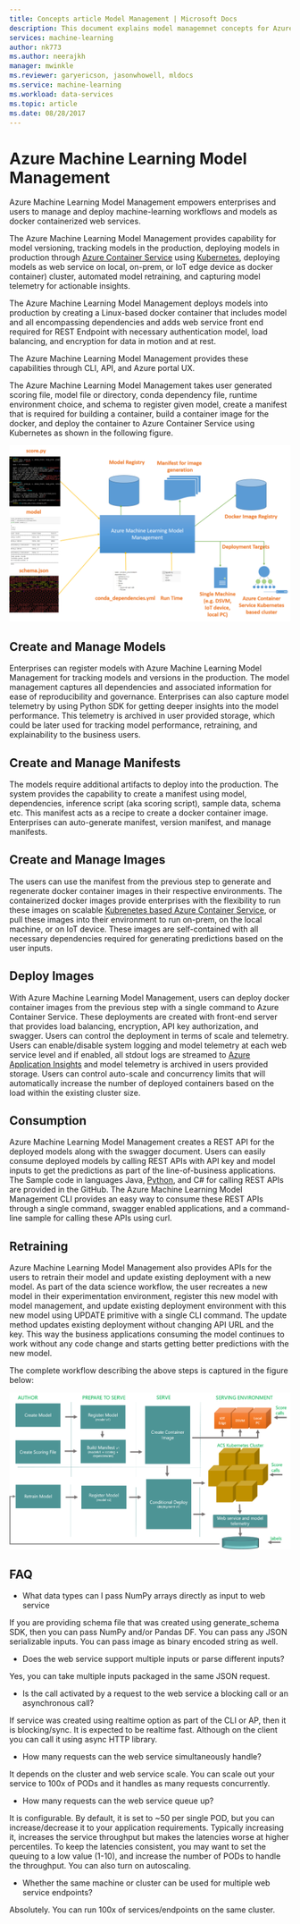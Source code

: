 ```yaml
---
title: Concepts article Model Management | Microsoft Docs
description: This document explains model managemnet concepts for Azure Machine Learning.
services: machine-learning
author: nk773
ms.author: neerajkh
manager: mwinkle
ms.reviewer: garyericson, jasonwhowell, mldocs
ms.service: machine-learning
ms.workload: data-services
ms.topic: article
ms.date: 08/28/2017
---
```

# Azure Machine Learning Model Management #

Azure Machine Learning Model Management empowers enterprises and users to manage and deploy machine-learning workflows and models as docker containerized web services. 

The Azure Machine Learning Model Management provides capability for model versioning, tracking models in the production, deploying models in production through [Azure Container Service](https://azure.microsoft.com/en-us/services/container-service/) using [Kubernetes](https://docs.microsoft.com/en-us/azure/container-service/kubernetes/container-service-kubernetes-walkthrough), deploying models as web service on local, on-prem, or IoT edge device as docker container) cluster, automated model retraining, and capturing model telemetry for actionable insights.  

The Azure Machine Learning Model Management deploys models into production by creating a Linux-based docker container that includes model and all encompassing dependencies and adds web service front end required for REST Endpoint with necessary authentication model, load balancing, and encryption for data in motion and at rest.  

The Azure Machine Learning Model Management provides these capabilities through CLI, API, and Azure portal UX. 

The Azure Machine Learning Model Management takes user generated scoring file, model file or directory, conda dependency file, runtime environment choice, and schema to register given model, create a manifest that is required for building a container, build a container image for the docker, and deploy the container to Azure Container Service using Kubernetes as shown in the following figure.

![](media/modelmanagement/ModelManagement.png)

## Create and Manage Models ##
Enterprises can register models with Azure Machine Learning Model Management for tracking models and versions in the production. The model management captures all dependencies and associated information for ease of reproducibility and governance.  Enterprises can also capture model telemetry by using Python SDK for getting deeper insights into the model performance. This telemetry is archived in user provided storage, which could be later used for tracking model performance, retraining, and explainability to the business users.

## Create and Manage Manifests ##
The models require additional artifacts to deploy into the production. The system provides the capability to create a manifest using model, dependencies, inference script (aka scoring script), sample data, schema etc. This manifest acts as a recipe to create a docker container image. Enterprises can auto-generate manifest, version manifest, and manage manifests. 

## Create and Manage Images ##
The users can use the manifest from the previous step to generate and regenerate docker container images in their respective environments. The containerized docker images provide enterprises with the flexibility to run these images on scalable [Kubrenetes based Azure Container Service](https://docs.microsoft.com/en-us/azure/container-service/kubernetes/container-service-kubernetes-walkthrough), or pull these images into their environment to run on-prem, on the local machine, or on IoT device. These images are self-contained with all necessary dependencies required for generating predictions based on the user inputs. 

## Deploy Images ##
With Azure Machine Learning Model Management, users can deploy docker container images from the previous step with a single command to Azure Container Service. These deployments are created with front-end server that provides load balancing, encryption, API key authorization, and swagger. Users can control the deployment in terms of scale and telemetry. Users can enable/disable system logging and model telemetry at each web service level and if enabled, all stdout logs are streamed to [Azure Application Insights](https://azure.microsoft.com/en-us/services/application-insights/) and model telemetry is archived in users provided storage. Users can control auto-scale and concurrency limits that will automatically increase the number of deployed containers based on the load within the existing cluster size. 

## Consumption ##
Azure Machine Learning Model Management creates a REST API for the deployed models along with the swagger document. Users can easily consume deployed models by calling REST APIs with API key and model inputs to get the predictions as part of the line-of-business applications. The Sample code in languages Java, [Python](https://github.com/CortanaAnalyticsGallery-Int/digit-recognition-cnn-tf/blob/master/client.py), and C# for calling REST APIs are provided in the GitHub. The Azure Machine Learning Model Management CLI provides an easy way to consume these REST APIs through a single command, swagger enabled applications, and a command-line sample for calling these APIs using curl. 

## Retraining ##
Azure Machine Learning Model Management also provides APIs for the users to retrain their model and update existing deployment with a new model. As part of the data science workflow, the user recreates a new model in their experimentation environment, register this new model with model management, and update existing deployment environment with this new model using UPDATE primitive with a single CLI command. The update method updates existing deployment without changing API URL and the key. This way the business applications consuming the model continues to work without any code change and starts getting better predictions with the new model.

The complete workflow describing the above steps is captured in the figure below:

![](media/modelmanagement/ModelManagementWorkflow.png)

## FAQ ##
- What data types can I pass NumPy arrays directly as input to web service

If you are providing schema file that was created using generate_schema SDK, then you can pass NumPy and/or Pandas DF. You can pass any JSON serializable inputs. You can pass image as binary encoded string as well.

- Does the web service support multiple inputs or parse different inputs? 

Yes, you can take multiple inputs packaged in the same JSON request.

- Is the call activated by a  request to the web service a blocking call or an asynchronous call?

If service was created using realtime option as part of the CLI or AP, then it is blocking/sync. It is expected to be realtime fast. Although on the client you can call it using async HTTP library.

- How many requests can the web service simultaneously handle?

It depends on the cluster and web service scale. You can scale out your service to 100x of PODs and it handles as many requests concurrently. 

- How many requests can the web service queue up?

It is configurable. By default, it is set to ~50 per single POD, but you can increase/decrease it to your application requirements. Typically increasing it, increases the service throughput but makes the latencies worse at higher percentiles. To keep the latencies consistent, you may want to set the queuing to a low value (1-10), and increase the number of PODs to handle the throughput. You can also turn on autoscaling. 

- Whether the same machine or cluster can be used for multiple web service endpoints?

Absolutely. You can run 100x of services/endpoints on the same cluster. 


